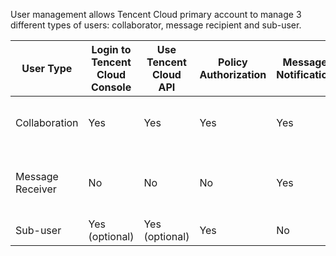 User management allows Tencent Cloud primary account to manage 3 different types of users: collaborator, message recipient and sub-user.

| User Type | Login to Tencent Cloud Console | Use Tencent Cloud API | Policy Authorization | Message Notification | Requirement |
|---------|---------|---------|---------|---------|---------|
| Collaboration | Yes | Yes | Yes | Yes | Another Tencent Cloud account |
| Message Receiver | No | No | No | Yes | Mobile number and email for receiving messages |
| Sub-user | Yes (optional) | Yes (optional) | Yes | No | None |

